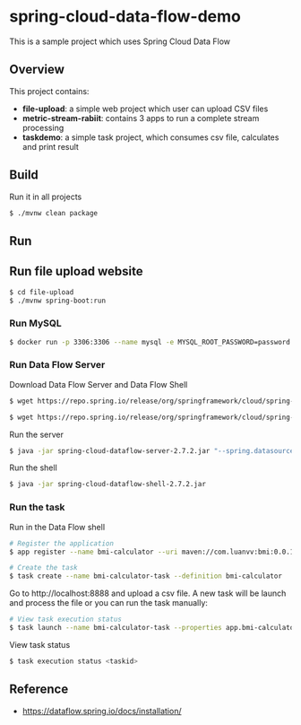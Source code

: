 # spring-cloud-data-flow-demo

This is a sample project which uses Spring Cloud Data Flow

## Overview

This project contains:
- **file-upload**: a simple web project which user can upload CSV files
- **metric-stream-rabiit**: contains 3 apps to run a complete stream processing
- **taskdemo**: a simple task project, which consumes csv file, calculates and print result

## Build

Run it in all projects

```bash
$ ./mvnw clean package
```

## Run

## Run file upload website

```bash
$ cd file-upload
$ ./mvnw spring-boot:run
```

### Run MySQL

```bash
$ docker run -p 3306:3306 --name mysql -e MYSQL_ROOT_PASSWORD=password -e MYSQL_DATABASE=task -d mysql:5.7.25
```

### Run Data Flow Server

Download Data Flow Server and Data Flow Shell

```bash
$ wget https://repo.spring.io/release/org/springframework/cloud/spring-cloud-dataflow-server/2.7.2/spring-cloud-dataflow-server-2.7.2.jar

$ wget https://repo.spring.io/release/org/springframework/cloud/spring-cloud-dataflow-shell/2.7.2/spring-cloud-dataflow-shell-2.7.2.jar
```

Run the server

```bash
$ java -jar spring-cloud-dataflow-server-2.7.2.jar "--spring.datasource.url=jdbc:mysql://localhost:3306/task?useSSL=false"  "--spring.datasource.username=root"  "--spring.datasource.password=password" "--spring.datasource.driverClassName=org.mariadb.jdbc.Driver"
```

Run the shell

```bash
$ java -jar spring-cloud-dataflow-shell-2.7.2.jar
```

### Run the task

Run in the Data Flow shell

```bash
# Register the application
$ app register --name bmi-calculator --uri maven://com.luanvv:bmi:0.0.1-SNAPSHOT --type task 
```

```bash
# Create the task
$ task create --name bmi-calculator-task --definition bmi-calculator
```
Go to http://localhost:8888 and upload a csv file. A new task will be launch and process the file 
or you can run the task manually:

```bash
# View task execution status
$ task launch --name bmi-calculator-task --properties app.bmi-calculator.bmi.file.path=<csv filePath>>
```

View task status
```bash
$ task execution status <taskid>
```

## Reference
- https://dataflow.spring.io/docs/installation/